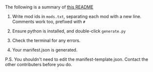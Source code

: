 The following is a summary of [this README](https://github.com/jadc/modpack-manifest-generator/blob/master/README.md)

1. Write mod ids in `mods.txt`, separating each mod with a new line.  
   Comments work too, prefixed with `#`

2. Ensure python is installed, and double-click `generate.py`

3. Check the terminal for any errors.

4. Your manifest.json is generated.

P.S. You shouldn't need to edit the manifest-template.json. Contact the other contributers before you do.
